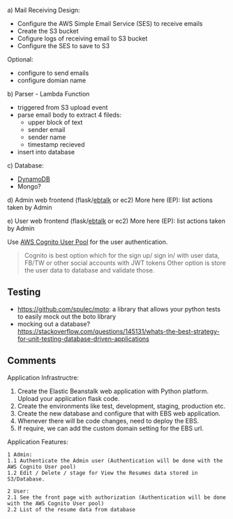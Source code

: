 a) Mail Receiving Design:

- Configure the AWS Simple Email Service (SES) to receive emails 
- Create the S3 bucket 
- Cofigure logs of receiving email to S3 bucket
- Configure the SES to save to S3

Optional:

 - configure to send emails
 - configure domian name
 
b) Parser - Lambda Function
- triggered from S3 upload event 
- parse email body to extract 4 fileds:
  - upper block of text 
  - sender email 
  - sender name 
  - timestamp recieved
- insert into database

c) Database:
- [DynamoDB](http://docs.aws.amazon.com/amazondynamodb/latest/developerguide/Introduction.html) 
- Mongo?

d) Admin web frontend (flask/[ebtalk][ebt] or ec2)
More here (EP): list actions taken by Admin 

e) User web frontend (flask/[ebtalk][ebt] or ec2)
More here (EP): list actions taken by Admin

[ebt]: https://aws.amazon.com/ru/elasticbeanstalk/

Use [AWS Cognito User Pool](http://docs.aws.amazon.com/cognito/latest/developerguide/cognito-user-identity-pools.html) for the user authentication.

> Cognito is best option which for the sign up/ sign in/ with user data, FB/TW or other social accounts with JWT tokens
> Other option is store the user data to database and validate those.
 
 Testing
 -------
 
 - <https://github.com/spulec/moto>: a library that allows your python tests to easily mock out the boto library
 - mocking out a database? <https://stackoverflow.com/questions/145131/whats-the-best-strategy-for-unit-testing-database-driven-applications>
 
 
Comments
-------- 
 
Application Infrastructre:

1. Create the Elastic Beanstalk web application with Python platform. Upload your application flask code.
3. Create the environments like test, development, staging, production etc.
3. Create the new database and configure that with EBS web application.
4. Whenever there will be code changes, need to deploy the EBS.
5. If require, we can add the custom domain setting for the EBS url.


Application Features:

```
1 Admin:
1.1 Authenticate the Admin user (Authentication will be done with the AWS Cognito User pool)
1.2 Edit / Delete / stage for View the Resumes data stored in S3/Database.

2 User:
2.1 See the front page with authorization (Authentication will be done with the AWS Cognito User pool)
2.2 List of the resume data from database
```
